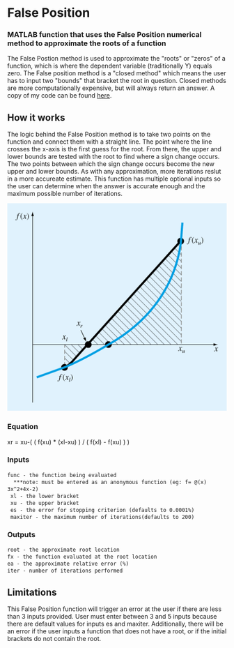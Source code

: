 False Position 
=======
### MATLAB function that uses the **False Position** numerical method to approximate the roots of a function

The False Postion method is used to approximate the "roots" or "zeros" of a function, which is where the dependent variable (traditionally Y) equals zero. The False position method is a "closed method" which means the user has to input two "bounds" that bracket the root in question. Closed methods are more computationally expensive, but will always return an answer. A copy of my code can be found [here](https://github.com/bztighe/MATLAB_algorithims/blob/master/False%20Position/falsePosition.m "Github Link").
## How it works
The logic behind the False Position method is to take two points on the function and connect them with a straight line. The point where the line crosses the x-axis is the first guess for the root. From there, the upper and lower bounds are tested with the root to find where a sign change occurs. The two points between which the sign change occurs become the new upper and lower bounds. As with any approximation, more iterations reslut in a more accureate estimate. This function has multiple optional inputs so the user can determine when the answer is accurate enough and the maximum possible number of iterations.

![alt text](https://github.com/bztighe/Images/blob/master/false%20postion.png "false position")

### Equation 
   xr = xu-( ( f(xu) * (xl-xu) ) / ( f(xl) - f(xu) ) ) 
  
### Inputs
    func - the function being evaluated 
      ***note: must be entered as an anonymous function (eg: f= @(x) 3x^2+4x-2)
     xl - the lower bracket
     xu - the upper bracket
     es - the error for stopping criterion (defaults to 0.0001%)
     maxiter - the maximum number of iterations(defaults to 200)
  
### Outputs
    root - the approximate root location
    fx - the function evaluated at the root location
    ea - the approximate relative error (%)
    iter - number of iterations performed
    
 ## Limitations
 
 This False Position function will trigger an error at the user if there are less than 3 inputs provided. User must enter between 3 and 5 inputs because there are default values for inputs es and maxiter. Additionally, there will be an error if the user inputs a function that does not have a root, or if the initial brackets do not contain the root.
